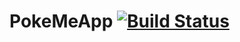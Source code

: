 # PokeMeApp [![Build Status](https://travis-ci.org/pokemeapp/PokeMeApp.svg?branch=master)](https://travis-ci.org/pokemeapp/PokeMeApp)